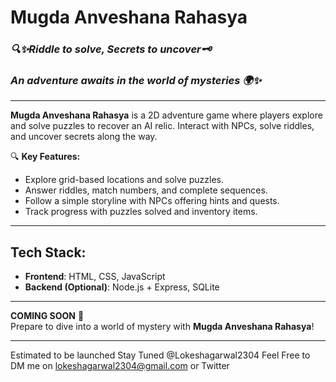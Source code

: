 
# **Mugda Anveshana Rahasya**  
### *🔍✨Riddle to solve, Secrets to uncover🗝️*  
### *An adventure awaits in the world of mysteries 🌍✨*

---

**Mugda Anveshana Rahasya** is a 2D adventure game where players explore and solve puzzles to recover an AI relic. Interact with NPCs, solve riddles, and uncover secrets along the way.

🔍 **Key Features:**
- Explore grid-based locations and solve puzzles.
- Answer riddles, match numbers, and complete sequences.
- Follow a simple storyline with NPCs offering hints and quests.
- Track progress with puzzles solved and inventory items.

---

## **Tech Stack:**
- **Frontend**: HTML, CSS, JavaScript
- **Backend (Optional)**: Node.js + Express, SQLite

---

**COMING SOON** 🚀  
Prepare to dive into a world of mystery with **Mugda Anveshana Rahasya**!

---
Estimated to be launched 
Stay Tuned @Lokeshagarwal2304
Feel Free to DM me on lokeshagarwal2304@gmail.com
or Twitter
